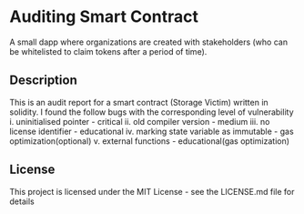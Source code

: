 # Auditing Smart Contract

A small dapp where organizations are created with stakeholders (who can be whitelisted to claim tokens after a period of time).

## Description

This is an audit report for a smart contract (Storage Victim) written in solidity.
I found the follow bugs with the corresponding level of vulnerability
i. uninitialised pointer - critical
ii. old compiler version - medium
iii. no license identifier - educational
iv.  marking state variable as immutable - gas optimization(optional)
v. external functions - educational(gas optimization)


## License
This project is licensed under the MIT License - see the LICENSE.md file for details